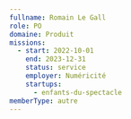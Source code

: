 ```yaml
---
fullname: Romain Le Gall
role: PO
domaine: Produit
missions:
  - start: 2022-10-01
    end: 2023-12-31
    status: service
    employer: Numéricité
    startups:
      - enfants-du-spectacle
memberType: autre
---
```

